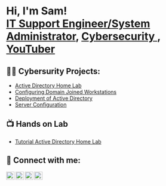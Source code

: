 <h1>Hi, I'm Sam! <br/><a href="https://github.com/joshmadakor1">IT Support Engineer/System Administrator</a>, <a href="https://www.linkedin.com/in/samueleffiong1r/">Cybersecurity </a>, <a href="https://www.youtube.com/c/joshmadakor">YouTuber</a></h1>

<h2>👨‍💻 Cybersurity Projects:</h2>

  - [Active Directory Home Lab](https://github.com/SamieTechGuy/Active-Directory-Lab/tree/main)
- [Configuring Domain Joined Workstations](https://github.com/joshmadakor1/Algorithms-Practice)
- [Deployment of Active Directory](https://github.com/joshmadakor1/Algorithms-Practice)
- [Server Configuration](https://github.com/joshmadakor1/Algorithms-Practice)
 
<h2>📺 Hands on Lab</h2>

- [Tutorial Active Directory Home Lab](https://www.youtube.com/watch?v=a83ASGn_V_s)


<h2> 🤳 Connect with me:</h2>

[<img align="left" alt="JoshMadakor | YouTube" width="22px" src="https://cdn.jsdelivr.net/npm/simple-icons@v3/icons/youtube.svg" />][youtube]
[<img align="left" alt="JoshMadakor | Twitter" width="22px" src="https://cdn.jsdelivr.net/npm/simple-icons@v3/icons/twitter.svg" />][twitter]
[<img align="left" alt="JoshMadakor | LinkedIn" width="22px" src="https://cdn.jsdelivr.net/npm/simple-icons@v3/icons/linkedin.svg" />][linkedin]
[<img align="left" alt="JoshMadakor | Instagram" width="22px" src="https://cdn.jsdelivr.net/npm/simple-icons@v3/icons/instagram.svg" />][instagram]

[twitter]: https://twitter.com/joshmadakor
[youtube]: https://www.youtube.com/c/joshmadakor
[instagram]: https://www.instagram.com/joshmadakor/
[linkedin]: https://linkedin.com/in/joshmadakor

<!--
**joshmadakor1/joshmadakor1** is a ✨ _special_ ✨ repository because its `README.md` (this file) appears on your GitHub profile.

Here are some ideas to get you started:

- 🔭 I’m currently working on ...
- 🌱 I’m currently learning ...
- 👯 I’m looking to collaborate on ...
- 🤔 I’m looking for help with ...
- 💬 Ask me about ...
- 📫 How to reach me: ...
- 😄 Pronouns: ...
- ⚡ Fun fact: ...
-->
